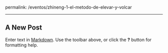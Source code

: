 permalink: /eventos/zhineng-1-el-metodo-de-elevar-y-volcar

---

## A New Post

Enter text in [Markdown](http://daringfireball.net/projects/markdown/). Use the toolbar above, or click the **?** button for formatting help.
